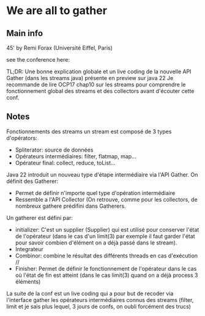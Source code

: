 # We are all to gather
## Main info
45' by Remi Forax (Université Eiffel, Paris)

see the conference here:

TL;DR: 
Une bonne explication globale et un live coding de la nouvelle API Gather (dans les streams java) présente en preview sur java 22
Je recommande de lire OCP17 chap10 sur les streams pour comprendre le fonctionnement global des streams et des collectors avant d'écouter cette conf.

## Notes

Fonctionnements des streams
un stream est composé de 3 types d'opérators:
- Spliterator: source de données
- Opérateurs intermédiaires: filter, flatmap, map...
- Opérateur final: collect, reduce, toList...

Java 22 introduit un nouveau type d'étape intermédiaire via l'API Gather. On définit des Gatherer:  
- Permet de définir n'importe quel type d'opération intermédiaire 
- Ressemble a l'API Collector (On retrouve, comme pour les collectors, de nombreux gathere prédifini dans Gatherers.

Un gatherer est défini par:  
- initializer: C'est un supplier (Supplier<T>) qui est utilisé pour conserver l'état de l'opérateur (dans le cas d'un limit(3) par exemple il faut garder l'état pour savoir combien d'élément on a déjà passé dans le stream).
- Integrateur
- Combinor: combine le résultat des différents threads en cas d'exécution //
- Finisher: Permet de définir le fonctionnement de l'opérateur dans le cas où l'état de fin est atteint (dans le cas limit(3) quand on a déjà process 3 éléments)


La suite de la conf est un live coding qui a pour but de recoder via l'interface gather les opérateurs intermédiaires connus des streams (filter, limit et je sais plus lequel, 3 jours de confs, on oubli forcément des trucs)
